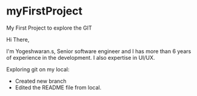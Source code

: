 # myFirstProject
My First Project to explore the GIT

Hi There,

I'm Yogeshwaran.s, Senior software engineer and I has more than 6 years of experience in the development.
I also expertise in UI/UX.

Exploring git on my local:
- Created new branch
- Edited the README file from local.